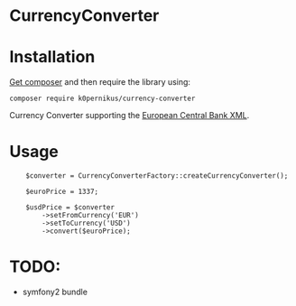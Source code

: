 # CurrencyConverter

# Installation

[Get composer](https://getcomposer.org/) and then require the library using:

```
composer require k0pernikus/currency-converter
```

Currency Converter supporting the [European Central Bank XML](http://www.ecb.europa.eu/stats/eurofxref/eurofxref-daily.xml).

# Usage
```
    $converter = CurrencyConverterFactory::createCurrencyConverter();

    $euroPrice = 1337;

    $usdPrice = $converter
        ->setFromCurrency('EUR')
        ->setToCurrency('USD')
        ->convert($euroPrice);
```

# TODO:

* symfony2 bundle
